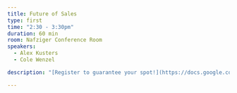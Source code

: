 ```yaml
---
title: Future of Sales
type: first
time: "2:30 - 3:30pm"
duration: 60 min
room: Nafziger Conference Room
speakers:
  - Alex Kusters
  - Cole Wenzel

description: "[Register to guarantee your spot!](https://docs.google.com/forms/d/e/1FAIpQLSere3r4qvhX7XEd_RSwMKIp7lIzvmHW0Ac4zVqKg9pL1M5NbA/viewform)"

---
```

